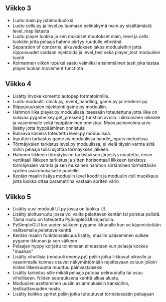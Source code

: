 ## Viikko 3

- Luotu main.py päämoduuliksi
- Luotu cells.py ja level.py luomaan pelinäkymä main.py sisältämästä level_map listasta
- Luotu player luokka ja sen mukaiset muutokset main, level ja cells luokkiin jotta pelaaja hahmo piirtyy ruudulle vihreänä
- Separation of concerns, alkuvedoksen jakoa moduuleihin jotta riippuvuudet voidaan injektoida ja level_test sekä player_test moduulien luonti
- Kolmannen viikon lopuksi saatu valmiiksi ensimmäinen testi joka testaa player luokan movement functiota

## Viikko 4

- Lisätty invoke komento autopep formatoinnille.
- Luotu moduulit: clock.py, event_handling, game.py ja renderer.py
- Riippuvuuksien injektointi game.py moduuliin. 
- Hahmon liike player.py moduulissa itsessään toteutettuna jotta liike on sulavaa pygame.key.get_pressed() funktion avulla. Liikkuminen oikealle ja vasemmalle sekä hyppääminen onnistuu. Myös painovoima arvo lisätty jotta hyppääminen onnistuisi. 
- Rullaava kamera toteutettu level.py moduulissa. 
- Inputtien tarkastus game.py moduulissa handle_inputs metodissa. 
- Törmäyksien tarkistus level.py moduulissa, ei vielä täysin varma siitä mihin pelaaja tulisi sijottaa törmäyksen jälkeen.
- Hahmon liikkeen törmäyksien tarkistuksen järjestys muutettu, ensin vertikaali liikkeen tarkistus ja sitten horisontaali liikkeen tarkistus törmäyksien varalta ja sen mukainen hahmon siirtäminen törmättävän spriten asianmukaiselle puolelle. 
- Kentän maalin lisäys moduulin level koodiin ja moduulin cell muokkaus jotta luokka ottaa parametrina vastaan spriten värin

## Viikko 5

- Lisätty uusi moduuli UI.py jossa on luokka UI.
- Lisätty aloitusruutu jossa voi valita pelattavan kentän tai poistua pelistä. Tämä ruutu on toteutettu PySimpleGUI kirjastolla.
- PySimpleGUI luo uuden säikeen pygame ikkunalle kun se käynnistetään valitsemalla pelattava kenttä
- Kentän maalin funktionaalisuus lisätty, maaliin pääseminen sulkee pygame ikkunan ja sen säikeen.
- Pelaajan hyppy korjattu toimimaan ainoastaan kun pelaaja koskee "maahan"
- Lisätty vihollisia (moduuli enemy.py) peliin jotka liikkuvat oikealle ja vasemmalle kunnes osuvat näkymättömään rajoittavaan soluun jolloin niiden liikensuunta muuttuu päinvastaiseksi
- Lisätty tarkistus sille mikäli pelaaja putoaa peliruudulta tai osuu viholliseen. Niiden seurauksena kenttä alkaa alusta.
- Moduulien asettaminen uusiin asianmukaisiin kansioihin, testikattavuuden nosto.
- Lisätty kolikko spritet peliin jotka tuhoutuvat törmätessään pelaajaan
